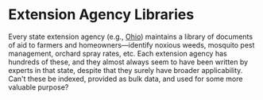 # Extension Agency Libraries

Every state extension agency (e.g., [Ohio](http://ohioline.osu.edu/)) maintains a library of documents of aid to farmers and homeowners—identify noxious weeds, mosquito pest management, orchard spray rates, etc. Each extension agency has hundreds of these, and they almost always seem to have been written by experts in that state, despite that they surely have broader applicability. Can't these be indexed, provided as bulk data, and used for some more valuable purpose?
